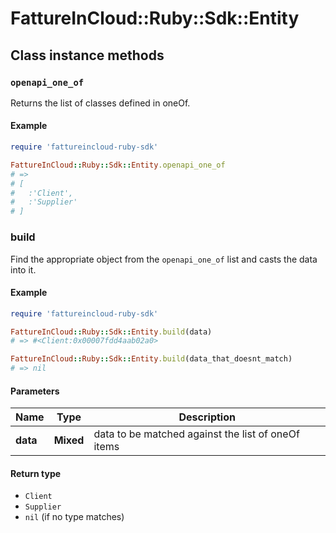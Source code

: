 # FattureInCloud::Ruby::Sdk::Entity

## Class instance methods

### `openapi_one_of`

Returns the list of classes defined in oneOf.

#### Example

```ruby
require 'fattureincloud-ruby-sdk'

FattureInCloud::Ruby::Sdk::Entity.openapi_one_of
# =>
# [
#   :'Client',
#   :'Supplier'
# ]
```

### build

Find the appropriate object from the `openapi_one_of` list and casts the data into it.

#### Example

```ruby
require 'fattureincloud-ruby-sdk'

FattureInCloud::Ruby::Sdk::Entity.build(data)
# => #<Client:0x00007fdd4aab02a0>

FattureInCloud::Ruby::Sdk::Entity.build(data_that_doesnt_match)
# => nil
```

#### Parameters

| Name | Type | Description |
| ---- | ---- | ----------- |
| **data** | **Mixed** | data to be matched against the list of oneOf items |

#### Return type

- `Client`
- `Supplier`
- `nil` (if no type matches)


